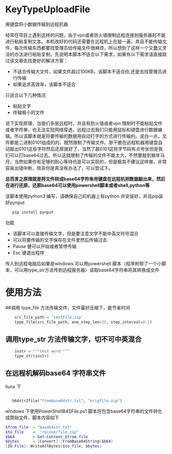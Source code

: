 # KeyTypeUploadFile
用键盘将小数据传输到远程机器

经常在项目上遇到这样的问题，由于vpn或者防火墙限制远程连接到服务器时不能进行粘贴复制文本。本机改好的代码还需要在远程机上在敲一遍，并且不能传输文件，每次传输东西都要找管理员给传输文件很麻烦，所以想到了这样一个又蠢又灵活的办法进行粘贴复制，先说明本脚本不适合以下需求，如果有以下需求请直接跳过该文章去找更好的解决方案：

* 不适合传输大文件，如果文件超过100KB，该脚本不适合你,还是去找管理员进行传输
* 如果追求高效率，该脚本不适合

只适合以下几种情况

* 粘贴文字
* 传输极小的文件

说下实现原理，当我们多层远程时，并且有防火墙或者vpn 限制时不能粘贴文件或者字符串，也无法实现网络穿透，远程过去我们只能用鼠标和键盘进行数据编辑。所以该脚本就是将要传输的数据用自动打字的方式进行传输的。说白一点，文件都是二进制0101组成的的，既然限制了传输文件。那干脆在远程机器用键盘自动敲出0101这些字符然后还原就好了，当然了敲0101这些字节码有点夸张但是我们可以打base64过去。所以这就限制了传输的文件不能太大，不然要敲到猴年马月，当然如果你有足够的耐心等待也是可以实现的，但是极其不建议这样做，非常容易出错中断，除非你是真没有办法了，可以尝试下。

**总而言之原理就是将文件转成base64字符串用键盘在远程机把数据敲出来，然后在进行还原，还原base64可以使用powershell脚本或者shell,python等**

该脚本使用python3 编写，请确保自己的机器上有python 并安装好，并且pip装好pynput
```python
   pip install pynput
```
功能

+ 该脚本可以直接传输文字，但是要注意文字不能中英文符号混合
+ 可以将要传输的文字保存在文件里然后传输过去
+ Pause 健可以开始或者暂停传输
+ Esc 键退出程序


传入到远程电脑后如果是windows 可以用powershell 脚本（程序附带了一个小脚本，可以用type_str方法传到远程服务器）读取base64字符串将其转换成文件
# 使用方法
##调用 type_file 方法传输文件，文件最好压缩下，能节省时间
```python
    src_file_path = 'testfile.zip'
    type_file(src_file_path, one_step_len=30, step_interval=0.2)
```
## 调用type_str 方法传输文字，切不可中英混合
```python
    instr = """test word """
    type_str(instr)
```
## 在远程机解码base64 字符串文件
liunx 下
```python

   b64str2file("frombase64str.txt", "origfile.zip")
```
windows 下使用PowerShellB4SFile.ps1 脚本将包含base64字符串的文件转化成原始文件，脚本内容如下
```powershell
$from_file  = "base64str.txt"
$to_file    =  "recoverfile.zip"
$b64        = Get-Content $from_file
$bytes      = [Convert]::FromBase64String($b64)
[IO.File]::WriteAllBytes($to_file, $bytes)
```
